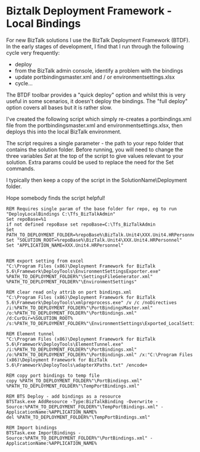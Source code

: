 # Biztalk Deployment Framework - Local Bindings
For new BizTalk solutions I use the BizTalk Deployment Framework (BTDF). In the early stages of development, I find that I run through the following cycle very frequently:

* deploy
* from the BizTalk admin console, identify a problem with the bindings
* update portbindingsmaster.xml and / or environmentsettings.xlsx
* cycle...

The BTDF toolbar provides a "quick deploy" option and whilst this is very useful in some scenarios, it doesn't deploy the bindings. The "full deploy" option covers all bases but it is rather slow.

I've created the following script which simply re-creates a portbindings.xml file from the portbindingsmaster.xml and environmentsettings.xlsx, then deploys this into the local BizTalk environment. 

The script requires a single parameter - the path to your repo folder that contains the solution folder. Before running, you will need to change the three variables *Set* at the top of the script to give values relevant to your solution.  Extra params could be used to replace the need for the Set commands.

I typically then keep a copy of the script in the SolutionName\Deployment folder.

Hope somebody finds the script helpful!

    REM Requires single param of the base folder for repo, eg to run "DeployLocalBindings C:\Tfs_BizTalkAdmin"
    Set repoBase=%1
    if not defined repoBase set repoBase=C:\Tfs_BizTalkAdmin
    Set PATH_TO_DEPLOYMENT_FOLDER=%repoBase%\BizTalk.Unit4\XXX.Unit4.HRPersonnel\XXX.Unit4.HRPersonnel.Deployment"
    Set "SOLUTION_ROOT=%repoBase%\BizTalk.Unit4\XXX.Unit4.HRPersonnel"
    Set "APPLICATION_NAME=XXX.Unit4.HRPersonnel"


    REM export setting from excel
    "C:\Program Files (x86)\Deployment Framework for BizTalk 5.6\Framework\DeployTools\EnvironmentSettingsExporter.exe" %PATH_TO_DEPLOYMENT_FOLDER%"\SettingsFileGenerator.xml" %PATH_TO_DEPLOYMENT_FOLDER%"\EnvironmentSettings"

    REM clear read only attrib on port bindings.xml
    "C:\Program Files (x86)\Deployment Framework for BizTalk 5.6\Framework\DeployTools\xmlpreprocess.exe" /v /c /noDirectives /i:%PATH_TO_DEPLOYMENT_FOLDER%"\PortBindingsMaster.xml" /o:%PATH_TO_DEPLOYMENT_FOLDER%"\PortBindings.xml" /d:CurDir=%SOLUTION_ROOT% /s:%PATH_TO_DEPLOYMENT_FOLDER%"\EnvironmentSettings\Exported_LocalSettings.xml"

    REM Element tunnel
    "C:\Program Files (x86)\Deployment Framework for BizTalk 5.6\Framework\DeployTools\ElementTunnel.exe" /i:%PATH_TO_DEPLOYMENT_FOLDER%"\PortBindings.xml" /o:%PATH_TO_DEPLOYMENT_FOLDER%"\PortBindings.xml" /x:"C:\Program Files (x86)\Deployment Framework for BizTalk 5.6\Framework\DeployTools\adapterXPaths.txt" /encode+

    REM copy port bindings to temp file
    copy %PATH_TO_DEPLOYMENT_FOLDER%"\PortBindings.xml" %PATH_TO_DEPLOYMENT_FOLDER%"\TempPortBindings.xml"

    REM BTS Deploy - add bindings as a resource
    BTSTask.exe AddResource -Type:BizTalkBinding -Overwrite -Source:%PATH_TO_DEPLOYMENT_FOLDER%"\TempPortBindings.xml" -ApplicationName:%APPLICATION_NAME%
    del %PATH_TO_DEPLOYMENT_FOLDER%"\TempPortBindings.xml"

    REM Import bindings
    BTSTask.exe ImportBindings -Source:%PATH_TO_DEPLOYMENT_FOLDER%"\PortBindings.xml" -ApplicationName:%APPLICATION_NAME%
